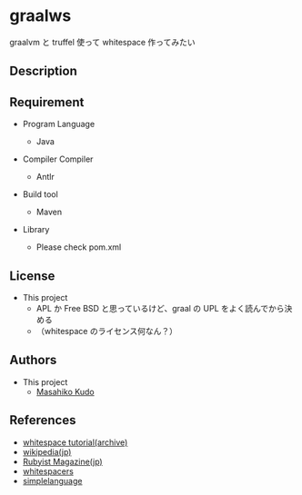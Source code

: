 # graalws
graalvm と truffel 使って whitespace 作ってみたい

## Description

## Requirement
- Program Language
  - Java

- Compiler Compiler
  - Antlr

- Build tool
  - Maven

- Library
  - Please check pom.xml

## License
- This project
  - APL か Free BSD と思っているけど、graal の UPL をよく読んでから決める
  - （whitespace のライセンス何なん？）

## Authors
- This project
  - [Masahiko Kudo](https://github.com/MKudo)

## References
- [whitespace tutorial(archive)](https://web.archive.org/web/20151108084710/http://compsoc.dur.ac.uk:80/whitespace/tutorial.html)
- [wikipedia(jp)](https://ja.wikipedia.org/wiki/Whitespace)
- [Rubyist Magazine(jp)](https://magazine.rubyist.net/articles/0022/0022-Legwork.html)
- [whitespacers](https://github.com/hostilefork/whitespacers/)
- [simplelanguage](https://github.com/graalvm/simplelanguage)
